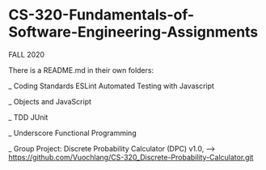 # CS-320-Fundamentals-of-Software-Engineering-Assignments

FALL 2020

There is a README.md in their own folders:

_ Coding Standards ESLint Automated Testing with Javascript

_ Objects and JavaScript

_ TDD JUnit

_ Underscore Functional Programming

_ Group Project: Discrete Probability Calculator (DPC) v1.0,   -->   https://github.com/Vuochlang/CS-320_Discrete-Probability-Calculator.git
